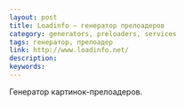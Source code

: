 ```yaml
---
layout: post
title: Loadinfo — генератор прелоадеров
category: generators, preloaders, services
tags: генератор, прелоадер
link: http://www.loadinfo.net/
description:
keywords:
---
```


<p>Генератор картинок-прелоадеров.</p>
